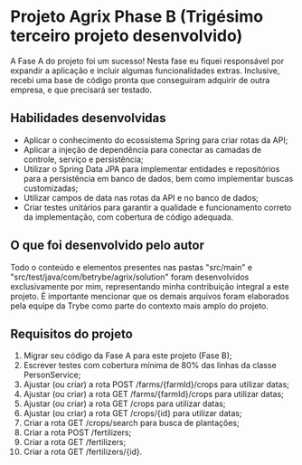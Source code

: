 # Projeto Agrix Phase B (Trigésimo terceiro projeto desenvolvido)

A Fase A do projeto foi um sucesso! Nesta fase eu fiquei responsável por expandir a aplicação e incluir algumas funcionalidades extras. Inclusive, recebi uma base de código pronta que conseguiram adquirir de outra empresa, e que precisará ser testado.

## Habilidades desenvolvidas

- Aplicar o conhecimento do ecossistema Spring para criar rotas da API;
- Aplicar a injeção de dependência para conectar as camadas de controle, serviço e persistência;
- Utilizar o Spring Data JPA para implementar entidades e repositórios para a persistência em banco de dados, bem como implementar buscas customizadas;
- Utilizar campos de data nas rotas da API e no banco de dados;
- Criar testes unitários para garantir a qualidade e funcionamento correto da implementação, com cobertura de código adequada.

## O que foi desenvolvido pelo autor

Todo o conteúdo e elementos presentes nas pastas "src/main" e "src/test/java/com/betrybe/agrix/solution" foram desenvolvidos exclusivamente por mim, representando minha contribuição integral a este projeto. É importante mencionar que os demais arquivos foram elaborados pela equipe da Trybe como parte do contexto mais amplo do projeto.

## Requisitos do projeto

1. Migrar seu código da Fase A para este projeto (Fase B);
2. Escrever testes com cobertura mínima de 80% das linhas da classe PersonService;
3. Ajustar (ou criar) a rota POST /farms/{farmId}/crops para utilizar datas;
4. Ajustar (ou criar) a rota GET /farms/{farmId}/crops para utilizar datas;
5. Ajustar (ou criar) a rota GET /crops para utilizar datas;
6. Ajustar (ou criar) a rota GET /crops/{id} para utilizar datas;
7. Criar a rota GET /crops/search para busca de plantações;
8. Criar a rota POST /fertilizers;
9. Criar a rota GET /fertilizers;
10. Criar a rota GET /fertilizers/{id}.